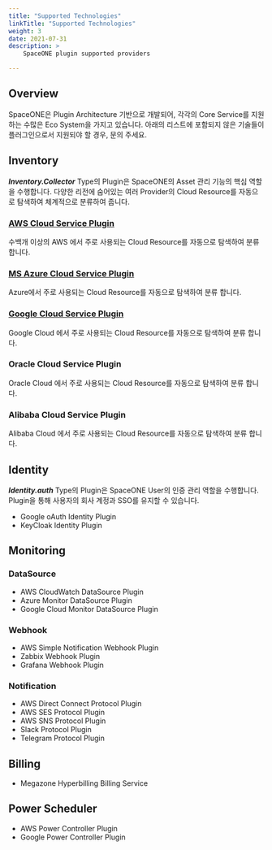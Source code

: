 ```yaml
---
title: "Supported Technologies"
linkTitle: "Supported Technologies"
weight: 3
date: 2021-07-31
description: >
    SpaceONE plugin supported providers

---
```


## Overview
SpaceONE은 Plugin Architecture 기반으로 개발되어, 각각의 Core Service를 지원하는 수많은 Eco System을 가지고 있습니다.
아래의 리스트에 포함되지 않은 기술들이 플러그인으로서 지원되야 할 경우, 문의 주세요.

## Inventory
_**Inventory.Collector**_ Type의 Plugin은 SpaceONE의 Asset 관리 기능의 핵심 역할을 수행합니다. 
다양한 리전에 숨어있는 여러 Provider의 Cloud Resource를 자동으로 탐색하여 체계적으로 분류하여 줍니다. 

### [AWS Cloud Service Plugin](https://github.com/spaceone-dev/plugin-aws-ec2-inven-collector)
수백개 이상의 AWS 에서 주로 사용되는 Cloud Resource를 자동으로 탐색하여 분류 합니다.

### [MS Azure Cloud Service Plugin](https://github.com/spaceone-dev/plugin-azure-cloud-service-inven-collector)
Azure에서 주로 사용되는 Cloud Resource를 자동으로 탐색하여 분류 합니다.

### [Google Cloud Service Plugin](https://github.com/spaceone-dev/plugin-google-cloud-service-inven-collector)
Google Cloud 에서 주로 사용되는 Cloud Resource를 자동으로 탐색하여 분류 합니다.

### Oracle Cloud Service Plugin
Oracle Cloud 에서 주로 사용되는 Cloud Resource를 자동으로 탐색하여 분류 합니다.

### Alibaba Cloud Service Plugin
  Alibaba Cloud 에서 주로 사용되는 Cloud Resource를 자동으로 탐색하여 분류 합니다.


<!-- {{< cardpane >}}
{{< card header="**Amazon Web Service**" title="AWS Cloud Service Plugin" subtitle="수백개 이상의 AWS 에서 주로 사용되는 Cloud Resource를 자동으로 탐색하여 분류 합니다." footer="[See AWS Cloud Service Plugin](https://github.com/spaceone-dev/plugin-aws-ec2-inven-collector)">}}
![AWS](/docs/references/supported_technologies/supported_technologies_img/aws_img.png)
{{< /card >}}
{{< card header="**MS Azure**" title="MS Azure Cloud Service Plugin" subtitle="Azure에서 주로 사용되는 Cloud Resource를 자동으로 탐색하여 분류 합니다." footer="[See Azure Cloud Service Plugin](https://github.com/spaceone-dev/plugin-azure-cloud-service-inven-collector)" >}}
![Azure](/docs/references/supported_technologies/supported_technologies_img/azure_img.png)
{{< /card >}}
{{< card header="**Google Cloud**" title="Google Cloud Service Plugin" subtitle="Google Cloud 에서 주로 사용되는 Cloud Resource를 자동으로 탐색하여 분류 합니다." footer="[See Google Cloud Service Plugin]()" >}}
![Google Cloud](/docs/references/supported_technologies/supported_technologies_img/google_cloud_img.png)
{{< /card >}}
{{< card header="**Oracle Cloud**" title="Oracle Cloud Service Plugin" subtitle="Oracle Cloud 에서 주로 사용되는 Cloud Resource를 자동으로 탐색하여 분류 합니다." footer="[See Oracle Cloud Service Plugin]()" >}}
![Oracle Cloud](/docs/references/supported_technologies/supported_technologies_img/oracle_cloud_img.png)
{{< /card >}}
{{< card header="**Alibaba Cloud**" title="Alibaba Cloud Service Plugin" subtitle="Alibaba Cloud 에서 주로 사용되는 Cloud Resource를 자동으로 탐색하여 분류 합니다." footer="[See Alibaba Cloud Service Plugin]()" >}}
![Alibaba Cloud](/docs/references/supported_technologies/supported_technologies_img/alibaba_cloud_img.png)
{{< /card >}}
{{< /cardpane >}} -->

## Identity
_**Identity.auth**_ Type의 Plugin은 SpaceONE User의 인증 관리 역할을 수행합니다. 
Plugin을 통해 사용자의 회사 계정과 SSO를 유지할 수 있습니다. 

* Google oAuth Identity Plugin
* KeyCloak Identity Plugin

<!-- {{< cardpane >}}
{{< card header="**Google oAuth2**" title="Google oAuth Identity Plugin" subtitle="" footer="[See Google Auth Plugin]()" >}}
![Google oAuth](/docs/references/supported_technologies/supported_technologies_img/google_img.png)
{{< /card >}}
{{< card header="**KeyCloak**" title="KeyCloak Identity Plugin" subtitle="" footer="[See KeyCloak Auth Plugin]()" >}}
![Keycloak](/docs/references/supported_technologies/supported_technologies_img/keycloak_img.png)
{{< /card >}}
{{< /cardpane >}} -->

## Monitoring

### DataSource

* AWS CloudWatch DataSource Plugin
* Azure Monitor DataSource Plugin
* Google Cloud Monitor DataSource Plugin

<!-- {{< cardpane >}}
{{< card header="**AWS CloudWatch**" title="AWS CloudWatch DataSource Plugin" subtitle="" footer="[See AWS CloudWatch DataSource Plugin]()" >}}
![AWS CloudWatch DataSource](/docs/references/supported_technologies/supported_technologies_img/aws_cloudwatch_img.png)
{{< /card >}}
{{< card header="**Azure Monitor**" title="Azure Monitor DataSource Plugin" subtitle="" footer="[See Azure Monitor DataSource Plugin]()" >}}
![Azure Monitor DataSource](/docs/references/supported_technologies/supported_technologies_img/azure_monitor_img.png)
{{< /card >}}
{{< card header="**Google StackDriver**" title="Google Cloud Monitor DataSource Plugin" subtitle="" footer="[See Google Monitor DataSource Plugin]()" >}}
![Google Cloud Monitor DataSource](/docs/references/supported_technologies/supported_technologies_img/google_cloud_monitor_img.jpg)
{{< /card >}}
{{< /cardpane >}} -->

### Webhook

* AWS Simple Notification Webhook Plugin
* Zabbix Webhook Plugin
* Grafana Webhook Plugin

<!-- {{< cardpane >}}
{{< card header="**AWS SNS**" title="AWS Simple Notification Webhook Plugin" subtitle="" footer="[See AWS Simple Monitoring Webhook Plugin]()" >}}
![AWS Simple Notification Webhook Plugin](/docs/references/supported_technologies/supported_technologies_img/aws_sns_img.png)
{{< /card >}}
{{< card header="**Zabbix**" title="Zabbix Webhook Plugin" subtitle="" footer="[See Zabbix Monitoring Webhook Plugin]()" >}}
![Zabbix Webhook Plugin](/docs/references/supported_technologies/supported_technologies_img/zabbix_img.png)
{{< /card >}}
{{< card header="**Grafana**" title="Grafana Webhook Plugin" subtitle="" footer="[See Grafana Monitoring Webhook Plugin]()" >}}
![Grafana Webhook Plugin](/docs/references/supported_technologies/supported_technologies_img/grafana_img.png)
{{< /card >}}
{{< /cardpane >}} -->

### Notification

* AWS Direct Connect Protocol Plugin
* AWS SES Protocol Plugin
* AWS SNS Protocol Plugin
* Slack Protocol Plugin
* Telegram Protocol Plugin

<!-- {{< cardpane >}}
{{< card header="AWS Direct Connect" title="AWS Direct Connect Protocol Plugin" subtitle="" footer="[See AWS Direct Connect Protocol Plugin]()" >}}
![AWS Direct Connect Protocol Plugin](/docs/references/supported_technologies/supported_technologies_img/aws_direct_connect_img.png)
{{< /card >}}
{{< card header="AWS SES" title="AWS SES Protocol Plugin" subtitle="" footer="[See AWS SES Protocol Plugin]()" >}}
![AWS SES Protocol Plugin](/docs/references/supported_technologies/supported_technologies_img/aws_simple_email_service_img.png)
{{< /card >}}
{{< card header="AWS SNS" title="AWS SNS Protocol Plugin" subtitle="" footer="[See AWS SNS Protocol Plugin]()" >}}
![AWS SNS Protocol Plugin](/docs/references/supported_technologies/supported_technologies_img/aws_simple_notification_service_img.png)
{{< /card >}}
{{< card header="Slack" title="Slack Protocol Plugin" subtitle="" footer="[See Slack Protocol Plugin]()" >}}
![Slack Protocol Plugin](/docs/references/supported_technologies/supported_technologies_img/slack_img.png)
{{< /card >}}
{{< card header="Telegram" title="Telegram Protocol Plugin" subtitle="" footer="[See Telegram Protocol Plugin]()" >}}
![Telegram Protocol Plugin](/docs/references/supported_technologies/supported_technologies_img/telegram_img.png)
{{< /card >}}
{{< /cardpane >}} -->


## Billing

* Megazone Hyperbilling Billing Service

<!-- {{< cardpane >}}
{{< card header="**Megazone Hyperbilling**" title="Megazone Hyperbilling Billing Service" subtitle="" footer="[See Hyperbilling DataSource Plugin]()" >}}
![Hyperbilling DataSource Plugin](/docs/references/supported_technologies/supported_technologies_img/megazone_img.png)
{{< /card >}}
{{< /cardpane >}} -->



## Power Scheduler

* AWS Power Controller Plugin
* Google Power Controller Plugin

<!-- {{< cardpane >}}
{{< card header="**AWS Power Controller**" title="AWS Power Controller Plugin" subtitle="" footer="[See AWS Power Controller Plugin]()" >}}
![AWS Power Controller Plugin](/docs/references/supported_technologies/supported_technologies_img/aws_autoscaling_img.png)
![AWS Power Controller Plugin](/docs/references/supported_technologies/supported_technologies_img/aws_rds_img.png)
{{< /card >}}
{{< card header="**Google Power Controller**" title="Google Power Controller Plugin" subtitle="" footer="[See Google Power Controller Plugin]()" >}}
![Google Power Controller Plugin](/docs/references/supported_technologies/supported_technologies_img/google_cloud_compute_engine_img.jpg)
{{< /card >}}
{{< /cardpane >}} -->